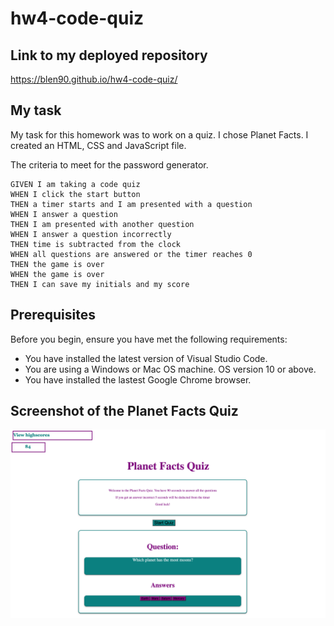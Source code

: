 # hw4-code-quiz

## Link to my deployed repository

https://blen90.github.io/hw4-code-quiz/

## My task

My task for this homework was to work on a quiz. I chose Planet Facts. I created an HTML, CSS and JavaScript file. 

The criteria to meet for the password generator.
```
GIVEN I am taking a code quiz
WHEN I click the start button
THEN a timer starts and I am presented with a question
WHEN I answer a question
THEN I am presented with another question
WHEN I answer a question incorrectly
THEN time is subtracted from the clock
WHEN all questions are answered or the timer reaches 0
THEN the game is over
WHEN the game is over
THEN I can save my initials and my score

```

## Prerequisites
Before you begin, ensure you have met the following requirements:
* You have installed the latest version of Visual Studio Code. 
* You are using a Windows or Mac OS machine. OS version 10 or above.
* You have installed the lastest Google Chrome browser.

## Screenshot of the Planet Facts Quiz
![quiz](./assets/images/quiz.jpg)